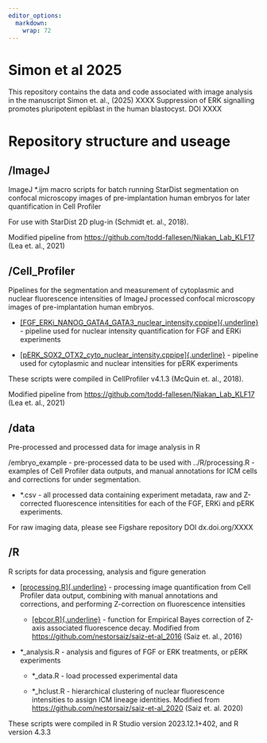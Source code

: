 ```yaml
---
editor_options: 
  markdown: 
    wrap: 72
---
```


# Simon et al 2025

This repository contains the data and code associated with image
analysis in the manuscript Simon et. al., (2025) XXXX Suppression of ERK
signalling promotes pluripotent epiblast in the human blastocyst. DOI
XXXX

# Repository structure and useage

## /ImageJ

ImageJ \*.ijm macro scripts for batch running StarDist segmentation on
confocal microscopy images of pre-implantation human embryos for later
quantification in Cell Profiler

For use with StarDist 2D plug-in (Schmidt et. al., 2018).

Modified pipeline from
<https://github.com/todd-fallesen/Niakan_Lab_KLF17> (Lea et. al., 2021)

## /Cell_Profiler

Pipelines for the segmentation and measurement of cytoplasmic and
nuclear fluorescence intensities of ImageJ processed confocal microscopy
images of pre-implantation human embryos.

-   [[FGF_ERKi_NANOG_GATA4_GATA3_nuclear_intensity.cppipe]{.underline}](https://gitlab.developers.cam.ac.uk/ctr/ctr-bioinformatics/niakan-lab/simon-et-al-2025/-/blob/main/Cell_Profiler/FGF_ERKi_NANOG_GATA4_GATA3_nuclear_intensity.cppipe?ref_type=heads "FGF_ERKi_NANOG_GATA4_GATA3_nuclear_intensity.cppipe") -
    pipeline used for nuclear intensity quantification for FGF and ERKi
    experiments

-   [[pERK_SOX2_OTX2_cyto_nuclear_intensity.cppipe]{.underline}](https://gitlab.developers.cam.ac.uk/ctr/ctr-bioinformatics/niakan-lab/simon-et-al-2025/-/blob/main/Cell_Profiler/pERK_SOX2_OTX2_cyto_nuclear_intensity.cppipe?ref_type=heads "pERK_SOX2_OTX2_cyto_nuclear_intensity.cppipe") -
    pipeline used for cytoplasmic and nuclear intensities for pERK
    experiments

These scripts were compiled in CellProfiler v4.1.3 (McQuin et. al.,
2018).

Modified pipeline from
<https://github.com/todd-fallesen/Niakan_Lab_KLF17> (Lea et. al., 2021)

## /data

Pre-processed and processed data for image analysis in R

/embryo_example - pre-processed data to be used with ../R/processing.R -
examples of Cell Profiler data outputs, and manual annotations for ICM
cells and corrections for under segmentation.

-   \*.csv - all processed data containing experiment metadata, raw and
    Z-corrected fluorescence intensitities for each of the FGF, ERKi and
    pERK experiments.

For raw imaging data, please see Figshare repository DOI dx.doi.org/XXXX

## /R

R scripts for data processing, analysis and figure generation

-   [[processing.R]{.underline}](https://gitlab.developers.cam.ac.uk/ctr/ctr-bioinformatics/niakan-lab/simon-et-al-2025/-/blob/main/R/processing.R?ref_type=heads "processing.R") -
    processing image quantification from Cell Profiler data output,
    combining with manual annotations and corrections, and performing
    Z-correction on fluorescence intensities

    -   [[ebcor.R]{.underline}](https://gitlab.developers.cam.ac.uk/ctr/ctr-bioinformatics/niakan-lab/simon-et-al-2025/-/blob/main/R/ebcor.R?ref_type=heads "ebcor.R") -
        function for Empirical Bayes correction of Z-axis associated
        fluorescence decay. Modified from
        <https://github.com/nestorsaiz/saiz-et-al_2016> (Saiz et. al.,
        2016)

-   \*\_analysis.R - analysis and figures of FGF or ERK treatments, or
    pERK experiments

    -   \*\_data.R - load processed experimental data

    -   \*\_hclust.R - hierarchical clustering of nuclear fluorescence
        intensities to assign ICM lineage identities. Modified from
        <https://github.com/nestorsaiz/saiz-et-al_2020> (Saiz et. al.
        2020)

These scripts were compiled in R Studio version 2023.12.1+402, and R
version 4.3.3
